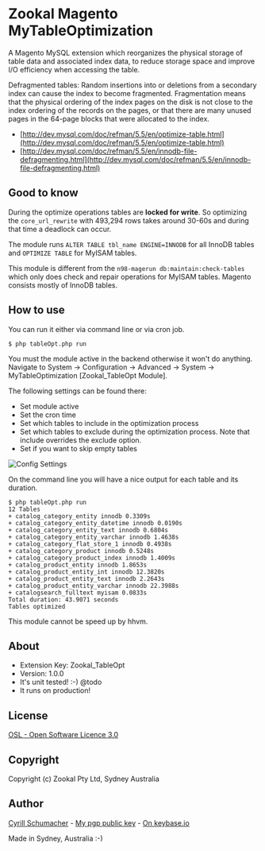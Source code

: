 Zookal Magento MyTableOptimization
==================================

A Magento MySQL extension which reorganizes the physical storage of table data and associated index data, to reduce storage space and improve I/O efficiency
 when accessing the table.

Defragmented tables: Random insertions into or deletions from a secondary index can cause the index to become fragmented. Fragmentation means
that the physical ordering of the index pages on the disk is not close to the index ordering of the records on the pages,
or that there are many unused pages in the 64-page blocks that were allocated to the index.

- [http://dev.mysql.com/doc/refman/5.5/en/optimize-table.html](http://dev.mysql.com/doc/refman/5.5/en/optimize-table.html)
- [http://dev.mysql.com/doc/refman/5.5/en/innodb-file-defragmenting.html](http://dev.mysql.com/doc/refman/5.5/en/innodb-file-defragmenting.html)


Good to know
------------

During the optimize operations tables are **locked for write**. So optimizing the `core_url_rewrite` with 493,294 rows takes around 30-60s and during that time a deadlock can occur.

The module runs `ALTER TABLE tbl_name ENGINE=INNODB` for all InnoDB tables and `OPTIMIZE TABLE` for MyISAM tables.

This module is different from the `n98-magerun db:maintain:check-tables` which only does check and repair operations for MyISAM tables. Magento consists mostly of InnoDB tables.

How to use
----------

You can run it either via command line or via cron job.

```
$ php tableOpt.php run
```

You must the module active in the backend otherwise it won't do anything. Navigate to
System -> Configuration -> Advanced -> System -> MyTableOptimization [Zookal_TableOpt Module].

The following settings can be found there:

- Set module active
- Set the cron time
- Set which tables to include in the optimization process
- Set which tables to exclude during the optimization process. Note that include overrides the exclude option.
- Set if you want to skip empty tables

![Config Settings](https://raw.githubusercontent.com/Zookal/Magento-MyTableOptimization/master/doc/tableOptConfig.png "Config Settings")


On the command line you will have a nice output for each table and its duration.

```
$ php tableOpt.php run
12 Tables
+ catalog_category_entity innodb 0.3309s
+ catalog_category_entity_datetime innodb 0.0190s
+ catalog_category_entity_text innodb 0.6804s
+ catalog_category_entity_varchar innodb 1.4638s
+ catalog_category_flat_store_1 innodb 0.4938s
+ catalog_category_product innodb 0.5248s
+ catalog_category_product_index innodb 1.4009s
+ catalog_product_entity innodb 1.8653s
+ catalog_product_entity_int innodb 12.3820s
+ catalog_product_entity_text innodb 2.2643s
+ catalog_product_entity_varchar innodb 22.3988s
+ catalogsearch_fulltext myisam 0.0833s
Total duration: 43.9071 seconds
Tables optimized
```

This module cannot be speed up by hhvm.

About
-----

- Extension Key: Zookal_TableOpt
- Version: 1.0.0
- It's unit tested! :-) @todo
- It runs on production!

License
-------
[OSL - Open Software Licence 3.0](http://opensource.org/licenses/osl-3.0.php)

Copyright
---------

Copyright (c) Zookal Pty Ltd, Sydney Australia

Author
------

[Cyrill Schumacher](https://github.com/SchumacherFM) - [My pgp public key](http://www.schumacher.fm/cyrill.asc) - [On keybase.io](https://keybase.io/cyrill)

Made in Sydney, Australia :-)
